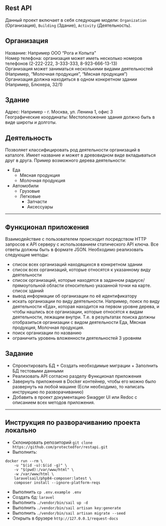 ## Rest API

Данный проект включает в себя следующие модели: `Organization` (Организация), `Building` (Здание), `Activity` (Деятельность). <br>

## Организация
Название: Например ООО “Рога и Копыта” <br>
Номер телефона: организация может иметь несколько номеров телефонов (2-222-222, 3-333-333, 8-923-666-13-13) <br>
Организация может заниматься несколькими видами деятельностей (Например, “Молочная продукция”, “Мясная продукция”) <br>
Организация должна находиться в одном конкретном здании (Например, Блюхера, 32/1)

## Здание
Адрес: Например - г. Москва, ул. Ленина 1, офис 3 <br>
Географические координаты: Местоположение здания должно быть в виде широты и долготы.

## Деятельность

Позволяет классифицировать род деятельности организаций в каталоге. Имеет название и может в древовидном виде вкладываться друг в друга. Пример возможного дерева деятельности:
- Еда
    - Мясная продукция
    - Молочная продукция
- Автомобили
    - Грузовые
    - Легковые
      - Запчасти
      - Аксессуары

<hr>

## Функционал приложения
Взаимодействие с пользователем происходит посредством HTTP запросов к API серверу с использованием статического API ключа. Все ответы должны быть в формате JSON. Необходимо реализовать следующие методы:
- список всех организаций находящихся в конкретном здании
- список всех организаций, которые относятся к указанному виду деятельности
- список организаций, которые находятся в заданном радиусе/прямоугольной области относительно указанной точки на карте. список зданий
- вывод информации об организации по её идентификатору
- искать организации по виду деятельности. Например, поиск по виду деятельности «Еда», которая находится на первом уровне дерева, и чтобы нашлись все организации, которые относятся к видам деятельности, лежащим внутри. Т.е. в результатах поиска должны отобразиться организации с видом деятельности Еда, Мясная продукция, Молочная продукция.
- поиск организации по названию
- ограничить уровень вложенности деятельностей 3 уровням

## Задание
- Спроектировать БД + Создать необходимые миграции + Заполнить БД тестовыми данными
- Реализовать API согласно разделу Функционал приложения
- Завернуть приложения в Docker контейнер, чтобы его можно было развернуть на любой машине (Если необходимо, то написать инструкцию по разворачиванию)
- Добавить в проект документацию Swagger UI или Redoc с описанием всех методов приложения.

<hr>

## Инструкция по разворачиванию проекта локально
- Склонировать репозиторий `git clone https://github.com/protectedfor/restapi.git`
- Выполнить:
```
docker run --rm \
    -u "$(id -u):$(id -g)" \
    -v "$(pwd):/var/www/html" \
    -w /var/www/html \
    laravelsail/php84-composer:latest \
    composer install --ignore-platform-reqs
```
- Выполнить `cp .env.example .env`
- Создать бд: `laravel`
- Выполнить `./vendor/bin/sail up -d`
- Выполнить `./vendor/bin/sail artisan key:generate`
- Выполнить `./vendor/bin/sail artisan migrate --seed`
- Открыть в брузере `http://127.0.0.1/request-docs`
